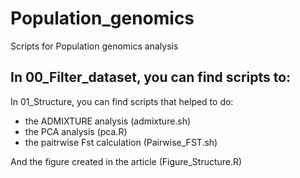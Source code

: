 # Population_genomics
Scripts for Population genomics analysis

In 00_Filter_dataset, you can find scripts to:
- 

In 01_Structure, you can find scripts that helped to do:
- the ADMIXTURE analysis (admixture.sh)
- the PCA analysis (pca.R)
- the paitrwise Fst calculation (Pairwise_FST.sh)

And the figure created in the article (Figure_Structure.R)
